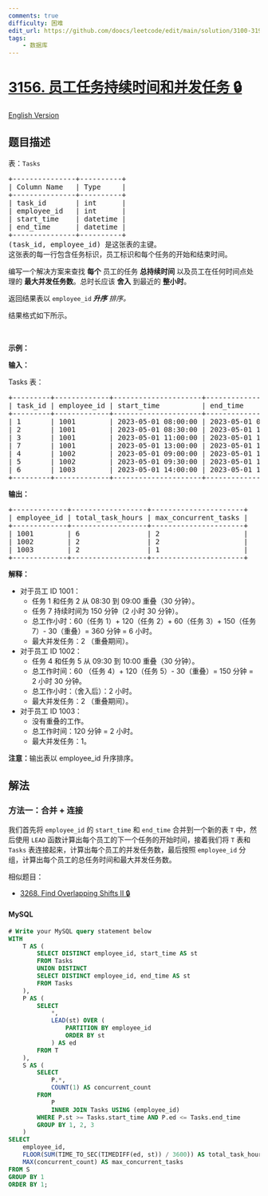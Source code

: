 ```yaml
---
comments: true
difficulty: 困难
edit_url: https://github.com/doocs/leetcode/edit/main/solution/3100-3199/3156.Employee%20Task%20Duration%20and%20Concurrent%20Tasks/README.md
tags:
    - 数据库
---
```


<!-- problem:start -->

# [3156. 员工任务持续时间和并发任务 🔒](https://leetcode.cn/problems/employee-task-duration-and-concurrent-tasks)

[English Version](/solution/3100-3199/3156.Employee%20Task%20Duration%20and%20Concurrent%20Tasks/README_EN.md)

## 题目描述

<!-- description:start -->

<p>表：<code>Tasks</code></p>

<pre>
+---------------+----------+
| Column Name   | Type     |
+---------------+----------+
| task_id       | int      |
| employee_id   | int      |
| start_time    | datetime |
| end_time      | datetime |
+---------------+----------+
(task_id, employee_id) 是这张表的主键。
这张表的每一行包含任务标识，员工标识和每个任务的开始和结束时间。
</pre>

<p>编写一个解决方案来查找 <strong>每个</strong> 员工的任务 <strong>总持续时间</strong> 以及员工在任何时间点处理的 <strong>最大并发任务数</strong>。总时长应该 <strong>舍入</strong> 到最近的 <strong>整小时</strong>。</p>

<p>返回结果表以&nbsp;<code>employee_id</code><strong> <em>升序</em></strong><em>&nbsp;排序。</em></p>

<p>结果格式如下所示。</p>

<p>&nbsp;</p>

<p><strong class="example">示例：</strong></p>

<div class="example-block">
<p><strong>输入：</strong></p>

<p>Tasks 表：</p>

<pre class="example-io">
+---------+-------------+---------------------+---------------------+
| task_id | employee_id | start_time          | end_time            |
+---------+-------------+---------------------+---------------------+
| 1       | 1001        | 2023-05-01 08:00:00 | 2023-05-01 09:00:00 |
| 2       | 1001        | 2023-05-01 08:30:00 | 2023-05-01 10:30:00 |
| 3       | 1001        | 2023-05-01 11:00:00 | 2023-05-01 12:00:00 |
| 7       | 1001        | 2023-05-01 13:00:00 | 2023-05-01 15:30:00 |
| 4       | 1002        | 2023-05-01 09:00:00 | 2023-05-01 10:00:00 |
| 5       | 1002        | 2023-05-01 09:30:00 | 2023-05-01 11:30:00 |
| 6       | 1003        | 2023-05-01 14:00:00 | 2023-05-01 16:00:00 |
+---------+-------------+---------------------+---------------------+
</pre>

<p><strong>输出：</strong></p>

<pre class="example-io">
+-------------+------------------+----------------------+
| employee_id | total_task_hours | max_concurrent_tasks |
+-------------+------------------+----------------------+
| 1001        | 6                | 2                    |
| 1002        | 2                | 2                    |
| 1003        | 2                | 1                    |
+-------------+------------------+----------------------+
</pre>

<p><strong>解释：</strong></p>

<ul>
	<li>对于员工 ID 1001：
	<ul>
		<li>任务 1 和任务 2 从 08:30 到&nbsp;09:00 重叠（30 分钟）。</li>
		<li>任务 7 持续时间为 150 分钟（2 小时 30 分钟）。</li>
		<li>总工作小时：60（任务 1）+ 120（任务 2）+ 60（任务&nbsp;3）+ 150（任务 7）- 30（重叠）= 360 分钟 = 6 小时。</li>
		<li>最大并发任务：2 （重叠期间）。</li>
	</ul>
	</li>
	<li>对于员工 ID 1002：
	<ul>
		<li>任务 4 和任务 5 从 09:30 到&nbsp;10:00 重叠（30 分钟）。</li>
		<li>总工作时间：60 （任务&nbsp;4）+ 120（任务 5）- 30（重叠）= 150 分钟 = 2 小时 30 分钟。</li>
		<li>总工作小时：（舍入后）：2 小时。</li>
		<li>最大并发任务：2 （重叠期间）。</li>
	</ul>
	</li>
	<li>对于员工 ID 1003：
	<ul>
		<li>没有重叠的工作。</li>
		<li>总工作时间：120 分钟 = 2 小时。</li>
		<li>最大并发任务：1。</li>
	</ul>
	</li>
</ul>

<p><b>注意：</b>输出表以 employee_id 升序排序。</p>
</div>

<!-- description:end -->

## 解法

<!-- solution:start -->

### 方法一：合并 + 连接

我们首先将 `employee_id` 的 `start_time` 和 `end_time` 合并到一个新的表 `T` 中，然后使用 `LEAD` 函数计算出每个员工的下一个任务的开始时间，接着我们将 `T` 表和 `Tasks` 表连接起来，计算出每个员工的并发任务数，最后按照 `employee_id` 分组，计算出每个员工的总任务时间和最大并发任务数。

相似题目：

-   [3268. Find Overlapping Shifts II 🔒](https://github.com/doocs/leetcode/blob/main/solution/3200-3299/3268.Find%20Overlapping%20Shifts%20II/README.md)

<!-- tabs:start -->

#### MySQL

```sql
# Write your MySQL query statement below
WITH
    T AS (
        SELECT DISTINCT employee_id, start_time AS st
        FROM Tasks
        UNION DISTINCT
        SELECT DISTINCT employee_id, end_time AS st
        FROM Tasks
    ),
    P AS (
        SELECT
            *,
            LEAD(st) OVER (
                PARTITION BY employee_id
                ORDER BY st
            ) AS ed
        FROM T
    ),
    S AS (
        SELECT
            P.*,
            COUNT(1) AS concurrent_count
        FROM
            P
            INNER JOIN Tasks USING (employee_id)
        WHERE P.st >= Tasks.start_time AND P.ed <= Tasks.end_time
        GROUP BY 1, 2, 3
    )
SELECT
    employee_id,
    FLOOR(SUM(TIME_TO_SEC(TIMEDIFF(ed, st)) / 3600)) AS total_task_hours,
    MAX(concurrent_count) AS max_concurrent_tasks
FROM S
GROUP BY 1
ORDER BY 1;
```

<!-- tabs:end -->

<!-- solution:end -->

<!-- problem:end -->
